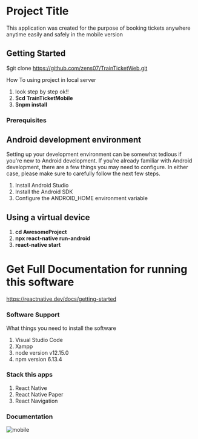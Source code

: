 # Project Title
This application was created for the 
purpose of booking tickets anywhere
anytime easily and safely in the 
mobile version

## Getting Started

$git clone https://github.com/zens07/TrainTicketWeb.git

How To using project in local server
1. look step by step ok!!
2. $**cd TrainTicketMobile**
3. $**npm install**

### Prerequisites
## Android development environment
Setting up your development environment can be somewhat tedious if you're new to Android development. If you're already familiar with Android development, there are a few things you may need to configure. In either case, 
please make sure to carefully follow the next few steps.
1. Install Android Studio
2. Install the Android SDK
3. Configure the ANDROID_HOME environment variable

## Using a virtual device
1. **cd AwesomeProject**
2. **npx react-native run-android**
3. **react-native start**

# Get Full Documentation for running this software
https://reactnative.dev/docs/getting-started

### Software Support
What things you need to install the software 
1. Visual Studio Code
2. Xampp
3. node version v12.15.0
4. npm version 6.13.4

### Stack this apps
1. React Native
2. React Native Paper
3. React Navigation

### Documentation

![mobile](https://user-images.githubusercontent.com/61269629/77256299-ed984280-6c9f-11ea-9c83-2a391f648d22.png)

